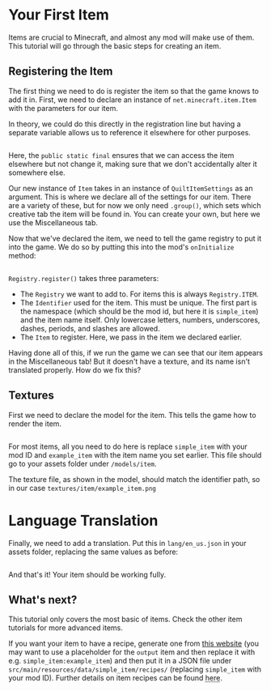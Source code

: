 # Your First Item
Items are crucial to Minecraft, and almost any mod will make use of them. This tutorial will go through the basic steps for creating an item.

## Registering the Item
The first thing we need to do is register the item so that the game knows to add it in. First, we need to declare an instance of `net.minecraft.item.Item` with the parameters for our item.

In theory, we could do this directly in the registration line but having a separate variable allows us to reference it elsewhere for other purposes.

```file:src/main/java/org/quiltmc/wiki/simple_item/SimpleItemExample.java@Declaration
```

Here, the `public static final` ensures that we can access the item elsewhere but not change it, making sure that we don't accidentally alter it somewhere else. 

Our new instance of `Item` takes in an instance of `QuiltItemSettings` as an argument. This is where we declare all of the settings for our item. There are a variety of these, but for now we only need `.group()`, which sets which creative tab the item will be found in. You can create your own, but here we use the Miscellaneous tab.

Now that we've declared the item, we need to tell the game registry to put it into the game. We do so by putting this into the mod's `onInitialize` method:

```file:src/main/java/org/quiltmc/wiki/simple_item/SimpleItemExample.java@Registration
```

`Registry.register()` takes three parameters:
- The `Registry` we want to add to. For items this is always `Registry.ITEM`.
- The `Identifier` used for the item. This must be unique. The first part is the namespace (which should be the mod id, but here it is `simple_item`) and the item name itself. Only lowercase letters, numbers, underscores, dashes, periods, and slashes are allowed.
- The `Item` to register. Here, we pass in the item we declared earlier.

Having done all of this, if we run the game we can see that our item appears in the Miscellaneous tab! But it doesn't have a texture, and its name isn't translated properly. How do we fix this?

## Textures
First we need to declare the model for the item. This tells the game how to render the item.

```file:src/main/resources/assets/simple_item/models/item/example_item.json
```

For most items, all you need to do here is replace `simple_item` with your mod ID and `example_item` with the item name you set earlier. This file should go to your assets folder under `/models/item`.

The texture file, as shown in the model, should match the identifier path, so in our case `textures/item/example_item.png`

# Language Translation

Finally, we need to add a translation. Put this in `lang/en_us.json` in your assets folder, replacing the same values as before:

```file:src/main/resources/assets/simple_item/lang/en_us.json
```

And that's it! Your item should be working fully.


## What's next?
This tutorial only covers the most basic of items. Check the other item tutorials for more advanced items.

If you want your item to have a recipe, generate one from [this website](https://crafting.thedestruc7i0n.ca/) (you may want to use a placeholder for the `output` item and then replace it with e.g. `simple_item:example_item`) and then put it in a JSON file under `src/main/resources/data/simple_item/recipes/` (replacing `simple_item` with your mod ID). Further details on item recipes can be found <abbr title="This documentation is not done yet, but it will be soon!">here</abbr>.